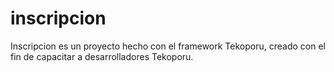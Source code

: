 inscripcion
===========

Inscripcion es un proyecto hecho con el framework Tekoporu, creado con el fin de capacitar a desarrolladores Tekoporu.

